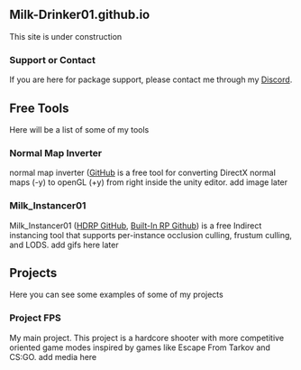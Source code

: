 ## Milk-Drinker01.github.io
This site is under construction

### Support or Contact
If you are here for package support, please contact me through my [Discord](https://discord.gg/utduGay3Nu). 

## **Free Tools**
Here will be a list of some of my tools

### Normal Map Inverter
normal map inverter ([GitHub](https://github.com/Milk-Drinker01/UnityNormalMapInverter) is a free tool for converting DirectX normal maps (-y) to openGL (+y) from right inside the unity editor.
add image later

### Milk_Instancer01
Milk_Instancer01 ([HDRP GitHub](https://github.com/Milk-Drinker01/Milk_Instancer01), [Built-In RP Github](https://github.com/Milk-Drinker01/Milk_Instancer_Standard)) is a free Indirect instancing tool that supports per-instance occlusion culling, frustum culling, and LODS.
add gifs here later

## **Projects**
Here you can see some examples of some of my projects

### Project FPS
My main project. This project is a hardcore shooter with more competitive oriented game modes inspired by games like Escape From Tarkov and CS:GO.
add media here
